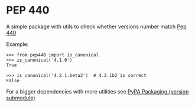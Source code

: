 # PEP 440

A simple package with utils to check whether versions number match [Pep
440](https://www.python.org/dev/peps/pep-0440/)


Example:

```
>>> from pep440 import is_canonical
>>> is_canonical('4.1.0')
True

>>> is_canonical('4.2.1.beta2')  # 4.2.1b2 is correct
False
```

For a bigger dependencies with more utilities see [PyPA Packaging (version
submodule)](https://pypi.python.org/pypi/packaging)
